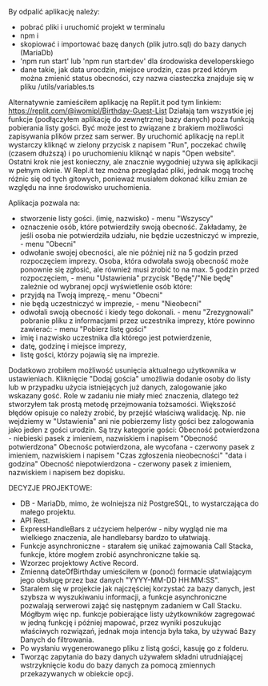 By odpalić aplikację należy:
- pobrać pliki i uruchomić projekt w terminalu
- npm i
- skopiować i importować bazę danych (plik jutro.sql) do bazy danych (MariaDb)
- 'npm run start' lub 'npm run start:dev' dla środowiska developerskiego
- dane takie, jak data urocdzin, miejsce urodzin, czas przed którym można zmienić status obecności, czy nazwa ciasteczka znajduje się w pliku /utils/variables.ts

Alternatywnie zamieściłem aplikację na Replit.it pod tym linkiem:
https://replit.com/@iwomipl/Birthday-Guest-List
Działają tam wszystkie jej funkcje (podłączyłem aplikację do zewnętrznej bazy danych) poza funkcją pobierania listy gości. Być może jest to związane z brakiem możliwości zapisywania plików przez sam serwer.
By uruchomić aplikację na repl.it wystarczy kliknąć w zielony przycisk z napisem "Run", poczekać chwilę (czasem dłuższą) 
i po uruchomieniu kliknąć w napis "Open website". Ostatni krok nie jest konieczny, 
ale znacznie wygodniej używa się aplkikacji w pełnym oknie. W Repl.it tez można przeglądać pliki, 
jednak mogą trochę różnic się od tych gitowych, 
ponieważ musiałem dokonać kilku zmian ze względu na inne środowisko uruchomienia.

Aplikacja pozwala na:
- stworzenie listy gości. (imię, nazwisko) - menu "Wszyscy"
- oznaczenie osób, które potwierdziły swoją obecność. Zakładamy, że jeśli osoba nie potwierdziła udziału,
  nie będzie uczestniczyć w imprezie, - menu "Obecni"
- odwołanie swojej obecności, ale nie później niż na 5 godzin przed rozpoczęciem imprezy. Osoba, która
  odwołała swoją obecność może ponownie się zgłosić, ale również musi zrobić to na max. 5 godzin przed
  rozpoczęciem, - menu "Ustawienia" przycisk "Będę"/"Nie będę" zależnie od wybranej opcji
wyświetlenie osób które:
- przyjdą na Twoją imprezę,- menu "Obecni"
- nie będą uczestniczyć w imprezie, - menu "Nieobecni"
- odwołali swoją obecność i kiedy tego dokonali. - menu "Zrezygnowali"
pobranie pliku z informacjami przez uczestnika imprezy, które powinno zawierać: - menu "Pobierz listę gości"
- imię i nazwisko uczestnika dla którego jest potwierdzenie,
- datę, godzinę i miejsce imprezy,
- listę gości, którzy pojawią się na imprezie.

Dodatkowo zrobiłem możliwość usunięcia aktualnego użytkownika w ustawieniach.
Kliknięcie "Dodaj gościa" umożliwia dodanie osoby do listy lub w przypadku użycia istniejących już danych,
zalogowanie jako wskazany gość. Role w zadaniu nie miały mieć znaczenia, 
dlatego też stworzyłem tak prostą metodę przejmowania tożsamości.
Większość błędów opisuje co należy zrobić, by przejść właściwą walidację. 
Np. nie wejdziemy w "Ustawienia" ani nie pobierzemy listy gości bez zalogowania jako jeden z gości urodzin.
Są trzy kategorie gości:
Obecność potwierdzona - niebieski pasek z imieniem, nazwiskiem i napisem "Obecność potwierdzona"
Obecnośc potwierdzona, ale wycofana - czerwony pasek z imieniem, nazwiskiem i napisem "Czas zgłoszenia nieobecności" "data i godzina"
Obecność niepotwierdzona - czerwony pasek z imieniem, nazwiskiem i napisem bez dopisku.

DECYZJE PROJEKTOWE:
- DB - MariaDb, mimo, że wolniejsza niż PostgreSQL, to wystarczająca do małego projektu. 
- API Rest.
- ExpressHandleBars z ućzyciem helperów - niby wygląd nie ma wielkiego znaczenia, ale handlebarsy bardzo to ułatwiają.
- Funkcje asynchroniczne - starałem się unikać zajmowania Call Stacka, funkcje, które mogłem zrobić asynchroniczne takie są.
- Wzorzec projektowy Active Record.
- Zmienną dateOfBirthday umieściłem w (ponoć) formacie ułatwiającym jego obsługę przez baz danych "YYYY-MM-DD HH:MM:SS".
- Staralem się w projekcie jak najczęściej korzystać za bazy danych, jest szybsza w wyszukiwaniu informacji, a funkcje asynchroniczne pozwalają serwerowi zająć się następnym zadaniem w Call Stacku. Mógłbym więc np. funkcje pobierające listy użytkowników zagregować w jedną funkcję i później mapować, przez wyniki poszukując właściwych rozwiązań, jednak moja intencja była taka, by używać Bazy Danych do filtrowania.   
- Po wysłaniu wygenerowanego pliku z listą gości, kasuję go z folderu.
- Tworząc zapytania do bazy danych używałem składni utrudniającej wstrzyknięcie kodu do bazy danych za pomocą zmiennych przekazywanych w obiekcie opcji.



